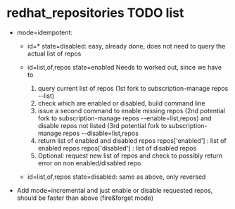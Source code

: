
redhat_repositories TODO list
=============================

- mode=idempotent:
  - id=* state=disabled: easy, already done, does not need to query the actual list of repos

  - id=list,of,repos state=enabled
    Needs to worked out, since we have to
    1. query current list of repos (1st fork to subscription-manage repos --list)
    2. check which are enabled or disabled, build command line
    3. issue a second command to enable missing repos (2nd potential fork to
       subscription-manage repos --enable=list,repos) and disable repos not listed
       (3rd potential fork to subscription-manage repos --disable=list,repos
    4. return list of enabled and disabled repos
       repos['enabled'] : list of enabled repos
       repos['disabled'] : list of disabled repos
    5. Optional: request new list of repos and check to possibly return error on non
       enabled/disabled repo

  - id=list,of,repos state=disabled: same as above, only reversed

- Add mode=incremental and just enable or disable requested repos, should be
  faster than above (fire&forget mode)


